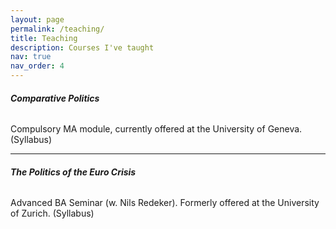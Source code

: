 ```yaml
---
layout: page
permalink: /teaching/
title: Teaching
description: Courses I've taught
nav: true
nav_order: 4
---
```




###### **Comparative Politics**

Compulsory MA module, currently offered at the University of Geneva. (Syllabus)

***


###### **The Politics of the Euro Crisis**

Advanced BA Seminar (w. Nils Redeker). Formerly offered at the University of Zurich. (Syllabus)
